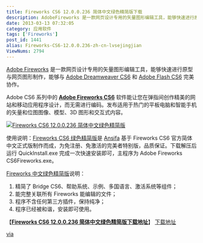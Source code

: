```yaml
---
title: Fireworks CS6 12.0.0.236 简体中文绿色精简版下载
description: AdobeFireworks 是一款网页设计专用的矢量图形编辑工具，能够快速进行原型与网页图形制作，能够与 AdobeDreamweaverCS6 和 AdobeFlashCS6 完美协作。AdobeCS6系列中的 AdobeFireworksCS6 软件能让您在弹指间创作精美的网站和移动应用程序设计，而无需
date: 2013-03-13 07:32:05
category: 应用软件
tags: ['Fireworks']
post_id: 1441
alias: Fireworks-CS6-12.0.0.236-zh-cn-lvsejingjian
ViewNums: 2794
---
```


[Adobe Fireworks](/blog/fireworks-cs6-1200236-zh-cn-lvsejingjian) 是一款网页设计专用的矢量图形编辑工具，能够快速进行原型与网页图形制作，能够与 [Adobe Dreamweaver CS6](/blog/dreamweaver-cs6-sn-zhongwenjingjianlvsepojie) 和 [Adobe Flash CS6](/blog/adobe-flash-professional-cs55-cn-lvse) 完美协作。

Adobe CS6 系列中的 [**Adobe Fireworks CS6**](/blog/fireworks-cs6-1200236-zh-cn-lvsejingjian) 软件能让您在弹指间创作精美的网站和移动应用程序设计，而无需进行编码。发布适用于热门的平板电脑和智能手机的矢量和位图图像、模型、3D 图形和交互式内容。

[![Fireworks CS6 12.0.0.236 简体中文绿色精简版](http://portablesoft.b0.upaiyun.com/wp-content/uploads/2013/02/Fireworks-CS6-Logo.jpg "Adobe Fireworks CS6")](/blog/fireworks-cs6-1200236-zh-cn-lvsejingjian)

使用说明：[Fireworks CS6 绿色精简版](/blog/fireworks-cs6-1200236-zh-cn-lvsejingjian)是 [Ansifa](http://ansifa.blog.163.com/blog/static/528031002013124176614/) 基于 Fireworks CS6 官方简体中文正式版制作而成，为免注册、免激活的完美者特别版，品质保证。下载解压后运行 QuickInstall.exe 完成一次快速安装即可，主程序为 Adobe Fireworks CS6Fireworks.exe。

[Fireworks 中文绿色](/blog/fireworks-cs6-1200236-zh-cn-lvsejingjian)[精简](/blog/fireworks-cs6-1200236-zh-cn-lvsejingjian)[版](/blog/fireworks-cs6-1200236-zh-cn-lvsejingjian)说明：

1. 精简了 Bridge CS6、帮助系统、示例、多国语言、激活系统等组件；
2. 能完整关联所有 Fireworks 能编辑的文件；
3. 程序不含任何第三方插件，保持纯净；
4. 程序已经被和谐，安装即可使用。

【[**Fireworks CS6 12.0.0.236 简体中文绿色精简版下载地址**](/blog/fireworks-cs6-1200236-zh-cn-lvsejingjian)】
 [下载地址](download.asp?id=510)

[via](http://www.portablesoft.org)


